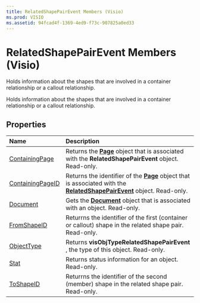 ```yaml
---
title: RelatedShapePairEvent Members (Visio)
ms.prod: VISIO
ms.assetid: 94fcad4f-1369-4ed9-f73c-907825a0ed33
---
```



# RelatedShapePairEvent Members (Visio)
Holds information about the shapes that are involved in a container relationship or a callout relationship.

Holds information about the shapes that are involved in a container relationship or a callout relationship.


## Properties



|**Name**|**Description**|
|:-----|:-----|
|[ContainingPage](relatedshapepairevent-containingpage-property-visio.md)|Returns the  **[Page](page-object-visio.md)** object that is associated with the **RelatedShapePairEvent** object. Read-only.|
|[ContainingPageID](relatedshapepairevent-containingpageid-property-visio.md)|Returns the identifier of the  **[Page](page-object-visio.md)** object that is associated with the **[RelatedShapePairEvent](relatedshapepairevent-object-visio.md)** object. Read-only.|
|[Document](relatedshapepairevent-document-property-visio.md)|Gets the  **[Document](document-object-visio.md)** object that is associated with an object. Read-only.|
|[FromShapeID](relatedshapepairevent-fromshapeid-property-visio.md)|Returrns the identifier of the first (container or callout) shape in the related shape pair. Read-only.|
|[ObjectType](relatedshapepairevent-objecttype-property-visio.md)|Returns  **visObjTypeRelatedShapePairEvent** , the type of this object. Read-only.|
|[Stat](relatedshapepairevent-stat-property-visio.md)|Returns status information for an object. Read-only.|
|[ToShapeID](relatedshapepairevent-toshapeid-property-visio.md)|Returrns the identifier of the second (member) shape in the related shape pair. Read-only.|

